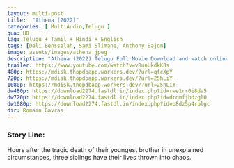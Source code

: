```yaml
---
layout: multi-post
title:  "Athena (2022)"
categories: [ MultiAudio,Telugu ]
qua: HD
lag: Telugu + Tamil + Hindi + English
tags: [Dali Benssalah, Sami Slimane, Anthony Bajon]
image: assets/images/athena.jpeg
description: "Athena (2022) Telugu Full Movie Download and watch online 720p low file size 500 mb."
trailer: https://www.youtube.com/watch?v=vRunUkdkK8s
480p: https://mdisk.thopdbapp.workers.dev/?url=qfcXpY
720p: https://mdisk.thopdbapp.workers.dev/?url=25hLiY
1080p: https://mdisk.thopdbapp.workers.dev/?url=25hLiY
dw480p: https://download2274.fastdl.in/index.php?id=rwe1rr0i8dv5
dw720p: https://download2274.fastdl.in/index.php?id=drdmfjbdzgl0
dw1080p: https://download2274.fastdl.in/index.php?id=u8dz5p4rplgc
dir: Romain Gavras
---
```


### Story Line:
Hours after the tragic death of their youngest brother in unexplained circumstances, three siblings have their lives thrown into chaos.